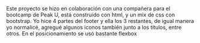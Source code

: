 Este proyecto se hizo en colaboración con una compañera para el bootcamp de Peak U, está construido con html, y un mix de css con bootstrap. Yo hice 4 partes del footer
y ella los 3 restantes, de igual manera yo normalicé, agregué algunos iconos también junto a los titulos, entre otros. En el posicionamiento se usó bastante flexbox
